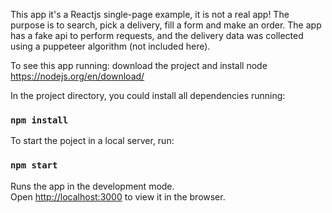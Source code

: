 This app it's a Reactjs single-page example, it is not a real app! The purpose is to search, pick a delivery, fill a form and make an order. The app has a fake api to perform requests, and the delivery data was collected using a puppeteer algorithm (not included here). 

To see this app running: download the project and install node https://nodejs.org/en/download/

In the project directory, you could install all dependencies running:

### `npm install`

To start the poject in a local server, run:

### `npm start`

Runs the app in the development mode.<br>
Open [http://localhost:3000](http://localhost:3000) to view it in the browser.